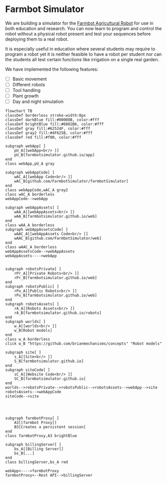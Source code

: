 # Farmbot Simulator

We are building a simulator for the [Farmbot Agricultural Robot](https://farm.bot) for use in both education and research. You can now learn to program and control the robot without a physical robot present and test your sequences before deploying them to a real robot.

It is especially useful in education where several students may require to program a robot yet it is neither feasible to have a robot per student nor can the students all test certain functions like irrigation on a single real garden.

We have implemented the following features:
- [ ] Basic movement
- [ ] Different robots
- [ ] Tool handling
- [ ] Plant growth
- [ ] Day and night simulation

```mermaid
flowchart TB
classDef borderless stroke-width:0px
classDef darkBlue fill:#00008B, color:#fff
classDef brightBlue fill:#6082B6, color:#fff
classDef gray fill:#62524F, color:#fff
classDef gray2 fill:#4F625B, color:#fff
classDef red fill:#f00, color:#fff

subgraph webApp[ ]
    pU_A[[webApp<br/> ]]
    pU_B[farmbotsimulator.github.io/app]
end
class webApp,pU_A gray

subgraph webAppCode[ ]
    wAC_A[[webApp Code<br/> ]]
    wAC_B[github.com/FarmbotSimulator/farmbotSimulator]
end
class webAppCode,wAC_A gray2
class wAC_A borderless
webAppCode-->webApp

subgraph webAppAssets[ ]
    wAA_A[[webAppAssets<br/> ]]
    wAA_B[farmbotsimulator.github.io/web]
end
class wAA_A borderless
subgraph webAppAssetsCode[ ]
    wAAC_A[[webAppAssets Code<br/> ]]
    wAAC_B[github.com/FarmbotSimulator/web]
end
class wAAC_A borderless
webAppAssetsCode-->webAppAssets
webAppAssets---->webApp


subgraph robotsPrivate[ ]
    rPr_A[[Private Robots<br/> ]]
    rPr_B[farmbotsimulator.github.io/web]
end
subgraph robotsPublic[ ]
    rPu_A[[Public Robots<br/> ]]
    rPu_B[farmbotsimulator.github.io/web]
end
subgraph robotsAssets[ ]
    rA_A[[Robots Assets<br/> ]]
    rA_B[farmbotsimulator.github.io/robots]
end
subgraph worlds[ ]
    w_A[[worlds<br/> ]]
    w_B[Robot models]
end
class w_A borderless
click w_B "https://github.com/brianmechanisms/concepts" "Robot models"

subgraph site[ ]
    s_A[[Site<br/> ]]
    S_B[farmbotsimulator.github.io]
end
subgraph siteCode[ ]
    sC_A[[Website Code<br/> ]]
    SC_B[farmbotsimulator.github.io]
end
worlds-->robotsPrivate-->robotsPublic-->robotsAssets-->webApp-->site
robotsAssets-->webAppCode
siteCode-->site




subgraph farmbotProxy[ ]
    A3[[farmbot Proxy]]
    B3[Creates a persistent session]
end
class farmbotProxy,A3 brightBlue

subgraph billingServer[ ]
    bs_A[[Billing Server]]
    bs_B[...]
end
class billingServer,bs_A red

webApp<---->farmbotProxy
farmbotProxy<--Rest API-->billingServer
```
